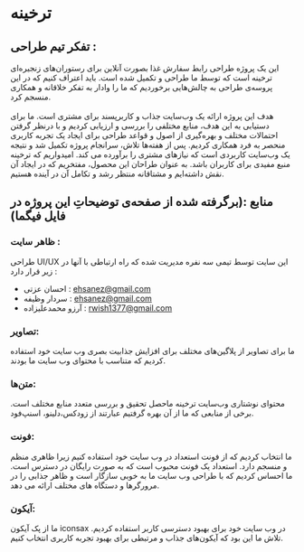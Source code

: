 # ترخینه

## تفکر تیم طراحی :

این یک پروژه طراحی رابط سفارش غذا بصورت آنلاین برای رستوران‌های زنجیره‌ای ترخینه است که توسط ما طراحی و تکمیل شده است. باید اعتراف کنیم که در این پروسه‌‌ی طراحی به چالش‌هایی برخوردیم که ما را وادار به تفکر خلاقانه و همکاری منسجم کرد.<br /><br />
هدف این پروژه ارائه یک وب‌سایت جذاب و کاربرپسند برای مشتری است. ما برای دستیابی به این هدف، منابع مختلفی را بررسی و ارزیابی کردیم و با درنظر گرفتن احتمالات مختلف و بهره‌گیری از اصول و قواعد طراحی برای ایجاد یک تجربه کاربری منحصر به فرد همکاری کردیم. پس از هفته‌ها تلاش، سرانجام پروژه تکمیل شد و نتیجه یک وب‌سایت کاربردی است که نیازهای مشتری را برآورده می کند. امیدواریم که ترخینه منبع مفیدی برای کاربران باشد. به عنوان طراحان این محصول، مفتخریم که در ایجاد آن نقش داشته‌ایم و مشتاقانه منتظر رشد و تکامل آن در آینده هستیم.

## منابع :(برگرفته شده از صفحه‌ی توضیحاتِ این پروژه در فایل فیگما)
### ظاهر سایت :
طراحی UI/UX این سایت توسط تیمی سه نفره مدیریت شده که راه ارتباطی با آنها در زیر قرار دارد :
<br />
* احسان عزتی    : ehsanez@gmail.com <br />
* سردار وظیفه    : ehsanez@gmail.com <br />
* آرزو محمدعلیزاده : rwish1377@gmail.com
### تصاویر:
ما برای تصاویر از پلاگین‌های مختلف برای افزایش جذابیت بصری وب سایت خود استفاده کردیم که متناسب با محتوای وب سایت ما بودند.
### متن‌ها:
محتوای نوشتاری وب‌سایت ترخینه ماحصل تحقیق و بررسی متعدد منابع مختلف است. برخی از منابعی که ما از آن بهره گرفتیم عبارتند از زودکس،دلینو، اسنپ‌فود.
### فونت:
ما انتخاب کردیم که از فونت استعداد در وب سایت خود استفاده کنیم زیرا ظاهری منظم و منسجم دارد. استعداد یک فونت محبوب است که به صورت رایگان در دسترس است. ما احساس کردیم که با طراحی وب سایت ما به خوبی سازگار است و ظاهر جذابی را در مرورگرها و دستگاه های مختلف ارائه می دهد.
### آیکون:
ما از پک آیکون iconsax در وب سایت خود برای بهبود دسترسی کاربر استفاده کردیم. تلاش ما این بود که آیکون‌های جذاب و مرتبطی برای بهبود تجربه کاربری انتخاب کنیم.
